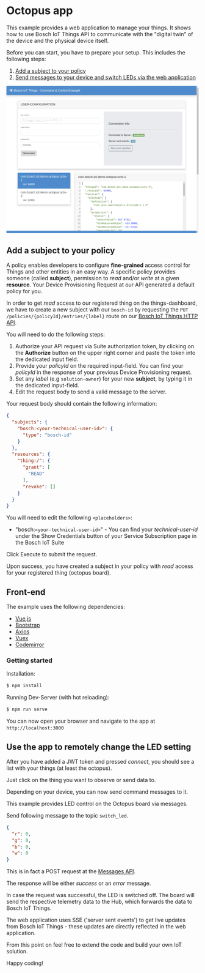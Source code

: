 # Octopus app

This example provides a web application to manage your things.
It shows how to use Bosch IoT Things API to communicate with the "digital twin" of the device and the physical device itself.

Before you can start, you have to prepare your setup. This includes the following steps:
1. [Add a subject to your policy](#add-a-subject-to-your-policy)
2. [Send messages to your device and switch LEDs via the web application](#getting-started)

![](./images/screenshot.png)

## Add a subject to your policy

A policy enables developers to configure **fine-grained** access control for Things and other entities in an easy way.
A specific policy provides someone (called **subject**), permission to _read_ and/or _write_ at a given **resource**.
Your Device Provisioning Request at our API generated a default policy for you.

In order to get _read_ access to our registered thing on the things-dashboard, we have to create a new subject with our `bosch-id` by requesting the `PUT` `​/policies​/{policyId}​/entries​/{label}` route on our [Bosch IoT Things HTTP API](https://apidocs.bosch-iot-suite.com/?urls.primaryName=Bosch%20IoT%20Things%20-%20API%20v2#/).
                                                                                                                                                                                                                   
You will need to do the following steps:

1. Authorize your API request via Suite authorization token, by clicking on the **Authorize** button on the upper right corner and paste the token into the dedicated input field.
2. Provide your _policyId_ on the required input-field. You can find your _policyId_ in the response of your previous Device Provisioning request.
3. Set any _label_ (e.g `solution-owner`) for your new **subject**, by typing it in the dedicated input-field.
4. Edit the request body to send a valid message to the server.

Your request body should contain the following information:

```json
{
  "subjects": {
    "bosch:<your-technical-user-id>": {
      "type": "bosch-id"
    }
  },
  "resources": {
    "thing:/": {
      "grant": [
        "READ" 
      ],
      "revoke": []
    }
  }
}
```
You will need to edit the following `<placeholders>`:
* "bosch:`<your-technical-user-id>`" - You can find your _technical-user-id_  under the Show Credentials button of your Service Subscription page in the Bosch IoT Suite

Click Execute to submit the request.

Upon success, you have created a subject in your policy with _read_ access for your registered thing (octopus board).

## Front-end

The example uses the following dependencies:

- [Vue.js](https://vuejs.org)
- [Bootstrap](http://getbootstrap.com/)
- [Axios](https://github.com/axios/axios)
- [Vuex](https://vuex.vuejs.org/)
- [Codemirror](https://codemirror.net/)

### Getting started

Installation:

```bash
$ npm install
```

Running Dev-Server (with hot reloading):

```bash
$ npm run serve
```

You can now open your browser and navigate to the app at `http://localhost:3000`

## Use the app to remotely change the LED setting

After you have added a JWT token and pressed _connect_, you should see a list with your things (at least the octopus).

Just click on the thing you want to observe or send data to.

Depending on your device, you can now send command messages to it.

This example provides LED control on the Octopus board via messages.

Send following message to the topic `switch_led`.

```json
{
  "r": 0,
  "g": 0,
  "b": 0,
  "w": 0
}
```

This is in fact a POST request at the [Messages API](https://apidocs.bosch-iot-suite.com/?urls.primaryName=Bosch%20IoT%20Things%20-%20API%20v2#/Messages).

The response will be either _success_ or an _error_ message.

In case the request was successful, the LED is switched off. The board will send the respective telemetry data to the Hub, which forwards the data to Bosch IoT Things.

The web application uses SSE ('server sent events') to get live updates from Bosch IoT Things - these updates are directly reflected in the web application.

From this point on feel free to extend the code and build your own IoT solution.

Happy coding!
